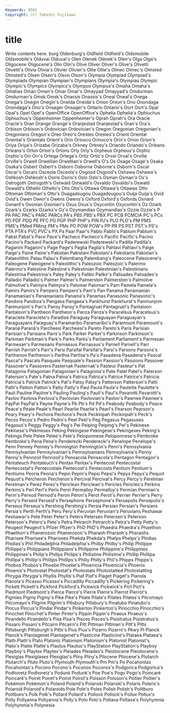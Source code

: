 ```yaml
---
Keywords: 9501 
Copyright: (C) Takeshi Fujisawa
---
```


# title

Write contents here.
burg Oldenburg's Oldfield Oldfield's Oldsmobile Oldsmobile's
Olduvai Olduvai's Olen Olenek Olenek's Olen's Olga Olga's Oligocene Oligocene's
Olin Olin's Olive Oliver Oliver's Olive's Olivetti Olivetti's Olivia Olivia's
Olivier Olivier's Ollie Ollie's Olmec Olmec's Olmsted Olmsted's Olsen Olsen's
Olson Olson's Olympia Olympiad Olympiad's Olympiads Olympian Olympian's Olympians Olympia's
Olympias Olympic Olympic's Olympics Olympics's Olympus Olympus's Omaha Omaha's Omahas
Oman Oman's Omar Omar's Omayyad Omayyad's Omdurman Omdurman's Omsk Omsk's
Onassis Onassis's Oneal Oneal's Onega Onega's Onegin Onegin's Oneida Oneida's
Onion Onion's Ono Onondaga Onondaga's Ono's Onsager Onsager's Ontario Ontario's
Oort Oort's Opal Opal's Opel Opel's OpenOffice OpenOffice's Ophelia Ophelia's
Ophiuchus Ophiuchus's Oppenheimer Oppenheimer's Oprah Oprah's Ora Oracle Oracle's Oran
Orange Orange's Oranjestad Oranjestad's Oran's Ora's Orbison Orbison's Ordovician Ordovician's
Oregon Oregonian Oregonian's Oregonians Oregon's Oreo Oreo's Orestes Orestes's Orient
Oriental Oriental's Orientals Orient's Orin Orinoco Orinoco's Orin's Orion Orion's
Oriya Oriya's Orizaba Orizaba's Orkney Orkney's Orlando Orlando's Orleans Orleans's
Orlon Orlon's Orlons Orly Orly's Orpheus Orpheus's Orphic Orphic's Orr
Orr's Ortega Ortega's Ortiz Ortiz's Orval Orval's Orville Orville's Orwell
Orwellian Orwellian's Orwell's O's Os Osage Osage's Osaka Osaka's Osbert
Osbert's Osborn Osborne Osborne's Osborn's Oscar Oscar's Oscars Osceola Osceola's
Osgood Osgood's Oshawa Oshawa's Oshkosh Oshkosh's Osiris Osiris's Oslo Oslo's
Osman Osman's Os's Ostrogoth Ostrogoth's Ostwald Ostwald's Osvaldo Osvaldo's Oswald
Oswald's Othello Othello's Otis Otis's Ottawa Ottawa's Ottawas Otto Ottoman
Ottoman's Otto's Ouagadougou Ouagadougou's Ouija Ouija's Ovid Ovid's Owen Owen's
Owens Owens's Oxford Oxford's Oxfords Oxnard Oxnard's Oxonian Oxonian's Oxus
Oxus's Oxycontin Oxycontin's Oz Ozark Ozark's Ozarks Ozarks's Oz's Ozymandias
Ozymandias's Ozzie Ozzie's P PA PAC PAC's PARC PARCs PA's
PBS PBS's PBX PC PCB PCMCIA PC's PCs PD PDF
PDQ PE PFC PG PGP PHP PHP's PIN PJ's PLO
PLO's PM PMS PMS's PMed PMing PM's PMs PO POW
POW's PP PR PS PST PST's PS's PTA PTA's PVC
PVC's PX Pa Paar Paar's Pablo Pablo's Pablum Pablum's Pabst
Pabst's Pace Pace's Pacheco Pacheco's Pacific Pacific's Pacino Pacino's Packard
Packard's Paderewski Paderewski's Padilla Padilla's Paganini Paganini's Page Page's Paglia
Paglia's Pahlavi Pahlavi's Paige Paige's Paine Paine's Pakistan Pakistani Pakistani's
Pakistanis Pakistan's Palaeolithic Palau Palau's Palembang Palembang's Paleocene Paleocene's Paleogene
Paleogene's Paleolithic's Paleozoic Paleozoic's Palermo Palermo's Palestine Palestine's Palestinian Palestinian's
Palestinians Palestrina Palestrina's Paley Paley's Palikir Palikir's Palisades Palisades's Palladio
Palladio's Palmer Palmer's Palmerston Palmerston's Palmolive Palmolive's Palmyra Palmyra's Palomar
Palomar's Pam Pamela Pamela's Pamirs Pamirs's Pampers Pampers's Pam's Pan
Panama Panamanian Panamanian's Panamanians Panama's Panamas Panasonic Panasonic's Pandora Pandora's
Pangaea Pangaea's Pankhurst Pankhurst's Panmunjom Panmunjom's Pan's Pansy Pansy's Pantagruel
Pantagruel's Pantaloon Pantaloon's Pantheon Pantheon's Panza Panza's Paracelsus Paracelsus's Paraclete
Paraclete's Paradise Paraguay Paraguayan Paraguayan's Paraguayans Paraguay's Paramaribo Paramaribo's Paramount
Paramount's Paraná Paraná's Parcheesi Parcheesi's Pareto Pareto's Paris Parisian Parisian's
Parisians Paris's Park Parker Parker's Parkinson Parkinson's Parkman Parkman's Park's
Parks Parks's Parliament Parliament's Parmesan Parmesan's Parmesans Parnassus Parnassus's Parnell
Parnell's Parr Parrish Parrish's Parr's Parsi Parsifal Parsifal's Parsi's Parsons
Parsons's Parthenon Parthenon's Parthia Parthia's Pa's Pasadena Pasadena's Pascal Pascal's
Pascals Pasquale Pasquale's Passion Passion's Passions Passover Passover's Passovers Pasternak
Pasternak's Pasteur Pasteur's Pat Patagonia Patagonian Patagonian's Patagonia's Pate Patel
Patel's Paterson Paterson's Pate's Patna Patna's Patrica Patrica's Patrice Patrice's
Patricia Patricia's Patrick Patrick's Pat's Patsy Patsy's Patterson Patterson's Patti
Patti's Patton Patton's Patty Patty's Paul Paula Paula's Paulette Paulette's
Pauli Pauline Pauline's Pauling Pauling's Pauli's Paul's Pavarotti Pavarotti's Pavlov
Pavlova Pavlova's Pavlovian Pavlovian's Pavlov's Pawnee Pawnee's PayPal PayPal's Payne
Payne's Pb Pb's Pd Pd's Peabody Peabody's Peace Peace's Peale
Peale's Pearl Pearlie Pearlie's Pearl's Pearson Pearson's Peary Peary's Pechora
Pechora's Peck Peckinpah Peckinpah's Peck's Pecos Pecos's Pedro Pedro's Peel
Peel's Peg Pegasus Pegasuses Pegasus's Peggy Peggy's Peg's Pei Peiping
Peiping's Pei's Pekinese Pekinese's Pekineses Peking Pekingese Pekingese's Pekingeses Peking's
Pekings Pele Pelee Pelee's Pele's Peloponnese Peloponnese's Pembroke Pembroke's Pena
Pena's Penderecki Penderecki's Penelope Penelope's Penn Penney Penney's Pennington Pennington's
Penn's Pennsylvania Pennsylvanian Pennsylvanian's Pennsylvanians Pennsylvania's Penny Penny's Pennzoil Pennzoil's
Pensacola Pensacola's Pentagon Pentagon's Pentateuch Pentateuch's Pentax Pentax's Pentecost Pentecostal
Pentecostal's Pentecostals Pentecost's Pentecosts Pentium Pentium's Pentiums Peoria Peoria's Pepin
Pepin's Pepsi Pepsi's Pepys Pepys's Pequot Pequot's Percheron Percheron's Percival
Percival's Percy Percy's Perelman Perelman's Perez Perez's Periclean Periclean's Pericles
Pericles's Perkins Perkins's Perl Perl's Perls Perm Permalloy Permalloy's Permian
Permian's Perm's Pernod Pernod's Peron Peron's Perot Perot's Perrier Perrier's
Perry Perry's Perseid Perseid's Persephone Persephone's Persepolis Persepolis's Perseus Perseus's
Pershing Pershing's Persia Persian Persian's Persians Persia's Perth Perth's Peru
Peru's Peruvian Peruvian's Peruvians Peshawar Peshawar's Pete Peter Peter's Peters
Petersen Petersen's Peterson Peterson's Peters's Pete's Petra Petrarch Petrarch's Petra's
Petty Petty's Peugeot Peugeot's Pfizer Pfizer's PhD PhD's Phaedra Phaedra's
Phaethon Phaethon's Phanerozoic Phanerozoic's Pharaoh Pharaoh's Pharaohs Pharisee Pharisee's Pharisees
Phekda Phekda's Phelps Phelps's Phidias Phidias's Phil Philadelphia Philadelphia's Philby
Philby's Philip Philippe Philippe's Philippians Philippians's Philippine Philippine's Philippines Philippines's
Philip's Philips Philips's Philistine Philistine's Phillip Phillipa Phillipa's Phillip's Phillips
Phillips's Philly Philly's Phil's Phipps Phipps's Phobos Phobos's Phoebe Phoebe's
Phoenicia Phoenicia's Phoenix Phoenix's Photostat Photostat's Photostats Photostatted Photostatting Phrygia
Phrygia's Phyllis Phyllis's Piaf Piaf's Piaget Piaget's Pianola Pianola's Picasso
Picasso's Piccadilly Piccadilly's Pickering Pickering's Pickett Pickett's Pickford Pickford's Pickwick
Pickwick's Pict Pict's Piedmont Piedmont's Pierce Pierce's Pierre Pierre's Pierrot
Pierrot's Pigmies Pigmy Pigmy's Pike Pike's Pilate Pilate's Pilates Pilates's
Pilcomayo Pilcomayo's Pilgrim Pilgrim's Pillsbury Pillsbury's Pinatubo Pinatubo's Pincus Pincus's
Pindar Pindar's Pinkerton Pinkerton's Pinocchio Pinocchio's Pinochet Pinochet's Pinter Pinter's
Pippin Pippin's Piraeus Piraeus's Pirandello Pirandello's Pisa Pisa's Pisces Pisces's
Pisistratus Pisistratus's Pissaro Pissaro's Pitcairn Pitcairn's Pitt Pittman Pittman's Pitt's
Pitts Pittsburgh Pittsburgh's Pitts's Pius Pius's Pizarro Pizarro's Pkwy Pl
Planck Planck's Plantagenet Plantagenet's Plasticine Plasticine's Plataea Plataea's Plath Plath's
Plato Platonic Platonism Platonism's Platonist Platonist's Plato's Platte Platte's Plautus
Plautus's PlayStation PlayStation's Playboy Playboy's Playtex Playtex's Pleiades Pleiades's Pleistocene
Pleistocene's Plexiglas Plexiglases Plexiglas's Pliny Pliny's Pliocene Pliocene's Plutarch Plutarch's
Pluto Pluto's Plymouth Plymouth's Pm Pm's Po Pocahontas Pocahontas's Pocono
Pocono's Poconos Poconos's Podgorica Podgorica's Podhoretz Podhoretz's Podunk Podunk's Poe
Poe's Pogo Pogo's Poincaré Poincaré's Poiret Poiret's Poirot Poirot's Poisson
Poisson's Poitier Poitier's Pokémon Pokémon's Poland Poland's Polanski Polanski's Polaris
Polaris's Polaroid Polaroid's Polaroids Pole Pole's Poles Polish Polish's Politburo
Politburo's Polk Polk's Pollard Pollard's Pollock Pollock's Pollux Pollux's Polly
Pollyanna Pollyanna's Polly's Polo Polo's Poltava Poltava's Polyhymnia Polyhymnia's Polynesia
